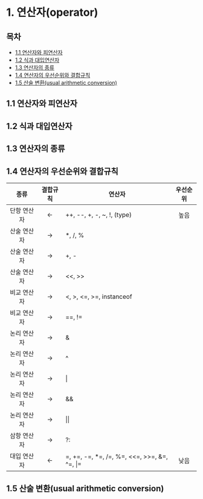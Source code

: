 # 1. 연산자(operator)

## 목차

- [1.1 연산자와 피연산자](#11-연산자와-피연산자)
- [1.2 식과 대입연산자](#12-식과-대입연산자)
- [1.3 연산자의 종류](#13-연산자의-종류)
- [1.4 연산자의 우선순위와 결합규칙](#14-연산자의-우선순위와-결합규칙)
- [1.5 산술 변환(usual arithmetic conversion)](#15-산술-변환usual-arithmetic-conversion)

## 1.1 연산자와 피연산자

## 1.2 식과 대입연산자

## 1.3 연산자의 종류

## 1.4 연산자의 우선순위와 결합규칙

|    종류     | 결합규칙 | 연산자                                        | 우선순위 |
| :---------: | :------: | --------------------------------------------- | :------: |
| 단항 연산자 |    <-    | ++, --, +, -, ~, !, (type)                    |   높음   |
| 산술 연산자 |    ->    | \*, /, %                                      |          |
| 산술 연산자 |    ->    | +, -                                          |          |
| 산술 연산자 |    ->    | <<, >>                                        |          |
| 비교 연산자 |    ->    | <, >, <=, >=, instanceof                      |          |
| 비교 연산자 |    ->    | ==, !=                                        |          |
| 논리 연산자 |    ->    | &                                             |          |
| 논리 연산자 |    ->    | ^                                             |          |
| 논리 연산자 |    ->    | \|                                            |          |
| 논리 연산자 |    ->    | &&                                            |          |
| 논리 연산자 |    ->    | \|\|                                          |          |
| 삼항 연산자 |    ->    | ?:                                            |          |
| 대입 연산자 |    <-    | =, +=, -=, \*=, /=, %=, <<=, >>=, &=, ^=, \|= |   낮음   |

## 1.5 산술 변환(usual arithmetic conversion)
